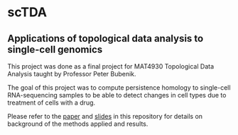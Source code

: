# scTDA
## Applications of topological data analysis to single-cell genomics

This project was done as a final project for MAT4930 Topological Data Analysis taught by Professor Peter Bubenik. 

The goal of this project was to compute persistence homology to single-cell RNA-sequencing samples to be able to detect changes in cell types due to treatment of cells with a drug. 

Please refer to the [paper](https://github.com/keshav-motwani/scTDA/blob/master/paper.pdf) and [slides](https://github.com/keshav-motwani/scTDA/blob/master/slides.pdf) in this repository for details on background of the methods applied and results.
